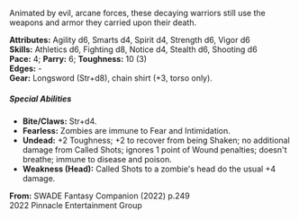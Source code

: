 Animated by evil, arcane forces, these decaying warriors still use the weapons and armor they carried upon their death.

**Attributes:** Agility d6, Smarts d4, Spirit d4, Strength d6, Vigor d6  
**Skills:** Athletics d6, Fighting d8, Notice d4, Stealth d6, Shooting d6  
**Pace:** 4; **Parry:** 6; **Toughness:** 10 (3)  
**Edges:** -  
**Gear:** Longsword (Str+d8), chain shirt (+3, torso only).  

##### Special Abilities

- **Bite/Claws:** Str+d4.
- **Fearless:** Zombies are immune to Fear and Intimidation.
- **Undead:** +2 Toughness; +2 to recover from being Shaken; no additional damage from Called Shots; ignores 1 point of Wound penalties; doesn't breathe; immune to disease and poison.
- **Weakness (Head):** Called Shots to a zombie's head do the usual +4 damage.

  

**From:** SWADE Fantasy Companion (2022) p.249  
2022 Pinnacle Entertainment Group